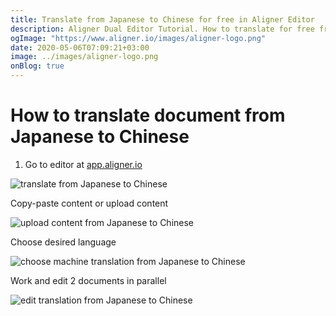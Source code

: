 ```yaml
---
title: Translate from Japanese to Chinese for free in Aligner Editor
description: Aligner Dual Editor Tutorial. How to translate for free from Japanese to Chinese. Aligner is multilingual document management platform. 
ogImage: "https://www.aligner.io/images/aligner-logo.png"
date: 2020-05-06T07:09:21+03:00
image: ../images/aligner-logo.png
onBlog: true
---
```


# How to translate document from Japanese to Chinese

1. Go to editor at [app.aligner.io](https://app.aligner.io "Aligner App web page")

![translate from Japanese to Chinese](../aligner-blank-editor.png "translate from Japanese to Chinese")

Copy-paste content or upload content

![upload content from Japanese to Chinese](../aligner-uploaded-document.png "upload content from Japanese to Chinese")

Choose desired language

![choose machine translation from Japanese to Chinese](../aligner-language-dropdown.png "choose machine translation from Japanese to Chinese")

Work and edit 2 documents in parallel

![edit translation from Japanese to Chinese](../aligner-double-sitded-editor.png "edit translation from Japanese to Chinese")

